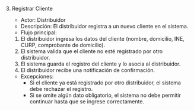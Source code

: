 3. Registrar Cliente

   - Actor: Distribuidor
   - Descripción: El distribuidor registra a un nuevo cliente en el sistema.
   - Flujo principal:

   1. El distribuidor ingresa los datos del cliente (nombre, domicilio, INE, CURP, comprobante de domicilio).
   2. El sistema valida que el cliente no esté registrado por otro distribuidor.
   3. El sistema guarda el registro del cliente y lo asocia al distribuidor.
   4. El distribuidor recibe una notificación de confirmación.

   - Excepciones:
     - Si el cliente ya está registrado por otro distribuidor, el sistema debe rechazar el registro.
     - Si se omite algún dato obligatorio, el sistema no debe permitir continuar hasta que se ingrese correctamente.
